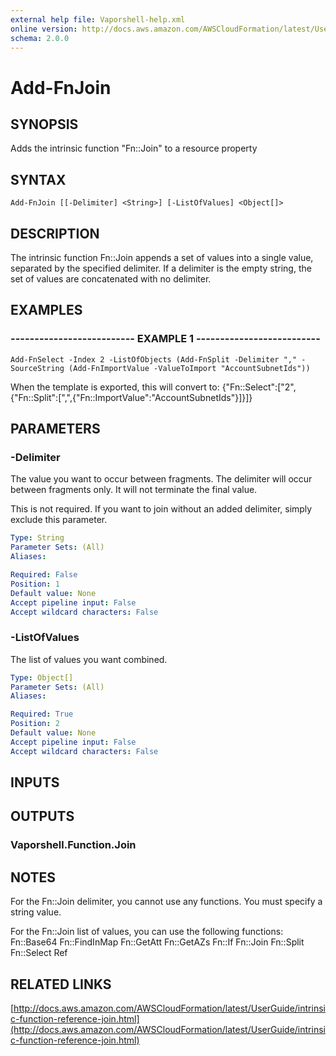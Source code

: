 ```yaml
---
external help file: Vaporshell-help.xml
online version: http://docs.aws.amazon.com/AWSCloudFormation/latest/UserGuide/intrinsic-function-reference-join.html
schema: 2.0.0
---
```


# Add-FnJoin

## SYNOPSIS
Adds the intrinsic function "Fn::Join" to a resource property

## SYNTAX

```
Add-FnJoin [[-Delimiter] <String>] [-ListOfValues] <Object[]>
```

## DESCRIPTION
The intrinsic function Fn::Join appends a set of values into a single value, separated by the specified delimiter.
If a delimiter is the empty string, the set of values are concatenated with no delimiter.

## EXAMPLES

### -------------------------- EXAMPLE 1 --------------------------
```
Add-FnSelect -Index 2 -ListOfObjects (Add-FnSplit -Delimiter "," -SourceString (Add-FnImportValue -ValueToImport "AccountSubnetIds"))
```

When the template is exported, this will convert to: {"Fn::Select":\["2",{"Fn::Split":\[",",{"Fn::ImportValue":"AccountSubnetIds"}\]}\]}

## PARAMETERS

### -Delimiter
The value you want to occur between fragments.
The delimiter will occur between fragments only.
It will not terminate the final value.

This is not required.
If you want to join without an added delimiter, simply exclude this parameter.

```yaml
Type: String
Parameter Sets: (All)
Aliases: 

Required: False
Position: 1
Default value: None
Accept pipeline input: False
Accept wildcard characters: False
```

### -ListOfValues
The list of values you want combined.

```yaml
Type: Object[]
Parameter Sets: (All)
Aliases: 

Required: True
Position: 2
Default value: None
Accept pipeline input: False
Accept wildcard characters: False
```

## INPUTS

## OUTPUTS

### Vaporshell.Function.Join

## NOTES
For the Fn::Join delimiter, you cannot use any functions.
You must specify a string value.

For the Fn::Join list of values, you can use the following functions:
    Fn::Base64
    Fn::FindInMap
    Fn::GetAtt
    Fn::GetAZs
    Fn::If
    Fn::Join
    Fn::Split
    Fn::Select
    Ref

## RELATED LINKS

[http://docs.aws.amazon.com/AWSCloudFormation/latest/UserGuide/intrinsic-function-reference-join.html](http://docs.aws.amazon.com/AWSCloudFormation/latest/UserGuide/intrinsic-function-reference-join.html)

